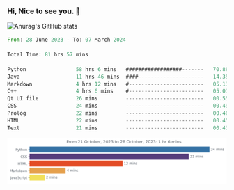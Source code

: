 ### Hi, Nice to see you. 👋

<!--
**EtherFin/EtherFin** is a ✨ _special_ ✨ repository because its `README.md` (this file) appears on your GitHub profile.

Here are some ideas to get you started:

- 🔭 I’m currently working on ...
- 🌱 I’m currently learning ...
- 👯 I’m looking to collaborate on ...
- 🤔 I’m looking for help with ...
- 💬 Ask me about ...
- 📫 How to reach me: ...
- 😄 Pronouns: ...
- ⚡ Fun fact: ...
-->


![Anurag's GitHub stats](https://github-readme-stats.vercel.app/api?username=EtherFin&bg_color=30,e96443,e97f43,e99943,e9b443,e9ce43,e9e843,d3e943,bee943,a9e943,94e943&title_color=fff&text_color=000&show_icons=true&icon_color=000)


<!--START_SECTION:waka-->

```rust
From: 28 June 2023 - To: 07 March 2024

Total Time: 81 hrs 57 mins

Python                58 hrs 6 mins   ##################-------   70.88 %
Java                  11 hrs 46 mins  ####---------------------   14.35 %
Markdown              4 hrs 12 mins   #------------------------   05.13 %
C++                   4 hrs 6 mins    #------------------------   05.01 %
Qt UI file            26 mins         -------------------------   00.55 %
CSS                   24 mins         -------------------------   00.49 %
Prolog                22 mins         -------------------------   00.46 %
HTML                  22 mins         -------------------------   00.45 %
Text                  21 mins         -------------------------   00.43 %
```

<!--END_SECTION:waka-->

<img
  src="https://github.com/EtherFin/EtherFin/blob/master/images/stat.svg"
  alt="Work Dashboard"
/>

